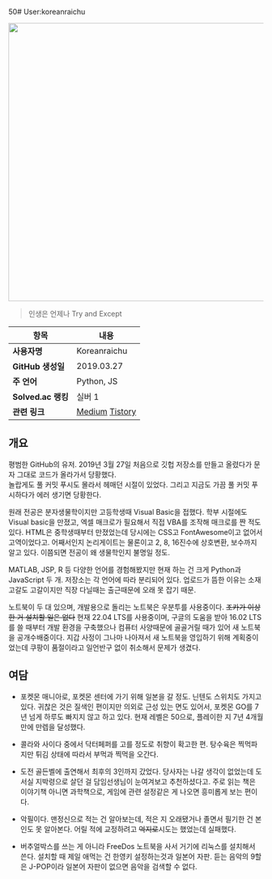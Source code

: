 50# User:koreanraichu

<img src="https://img1.daumcdn.net/thumb/R1280x0/?scode=mtistory2&fname=https%3A%2F%2Fblog.kakaocdn.net%2Fdn%2FIOOAY%2FbtsC87NTZ1f%2FGdF3IaKmk7c9SxCCzC4hI0%2Fimg.jpg" width="550px">
  
> 인생은 언제나 Try and Except

| 항목 | 내용 |
| --- | --- |
| **사용자명** | Koreanraichu |
| **GitHub 생성일** | 2019.03.27 |
| **주 언어** | Python, JS |
| **Solved.ac 랭킹** | 실버 1 |
| **관련 링크** | [Medium](https://medium.com/@koreanraichu) [Tistory](https://koreanraichu.tistory.com/) |

## 개요

평범한 GitHub의 유저. 2019년 3월 27일 처음으로 깃헙 저장소를 만들고 올렸다가 문자 그대로 코드가 올라가서 당황했다.  
놀랍게도 풀 커밋 푸시도 몰라서 헤매던 시절이 있었다. 그리고 지금도 가끔 풀 커밋 푸시하다가 에러 생기면 당황한다. 

원래 전공은 분자생물학이지만 고등학생때 Visual Basic을 접했다. 
학부 시절에도 Visual basic을 만졌고, 엑셀 매크로가 필요해서 직접 VBA를 조작해 매크로를 짠 적도 있다. 
HTML은 중학생때부터 만졌었는데 당시에는 CSS고 FontAwesome이고 없어서 고역이었다고. 
어째서인지 논리게이트는 물론이고 2, 8, 16진수에 상호변환, 보수까지 알고 있다. 이쯤되면 전공이 왜 생물학인지 불명일 정도. 

MATLAB, JSP, R 등 다양한 언어를 경험해봤지만 현재 하는 건 크게 Python과 JavaScript 두 개. 저장소는 각 언어에 따라 분리되어 있다. 
업로드가 뜸한 이유는 소재 고갈도 고갈이지만 직장 다닐때는 출근때문에 오래 못 잡기 때문. 

노트북이 두 대 있으며, 개발용으로 돌리는 노트북은 우분투를 사용중이다. ~~조카가 이상한 거 설치할 일은 없다~~ 
현재 22.04 LTS를 사용중이며, 구글의 도움을 받아 16.02 LTS를 쓸 때부터 개발 환경을 구축했으나 컴퓨터 사양때문에 골골거릴 때가 있어 새 노트북을 공개수배중이다. 
지갑 사정이 그나마 나아져서 새 노트북을 영입하기 위해 계획중이었는데 쿠팡이 품절이라고 일언반구 없이 취소해서 문제가 생겼다. 

## 여담

* 포켓몬 매니아로, 포켓몬 센터에 가기 위해 일본을 갈 정도. 닌텐도 스위치도 가지고 있다. 
  귀찮은 것은 질색인 편이지만 의외로 근성 있는 면도 있어서, 포켓몬 GO를 7년 넘게 하루도 빠지지 않고 하고 있다. 현재 레벨은 50으로, 플레이한 지 7년 4개월만에 만렙을 달성했다. 

* 콜라와 사이다 중에서 닥터페퍼를 고를 정도로 취향이 확고한 편. 
  탕수육은 찍먹파지만 튀김 상태에 따라서 부먹과 찍먹을 오간다. 

* 도전 골든벨에 출연해서 최후의 3인까지 갔었다. 당사자는 나갈 생각이 없었는데 도서실 지박령으로 살던 걸 담임선생님이 눈여겨보고 추천하셨다고. 
  주로 읽는 책은 이야기책 아니면 과학책으로, 게임에 관련 설정같은 게 나오면 흥미롭게 보는 편이다. 

* 악필이다. 맨정신으로 적는 건 알아보는데, 적은 지 오래됐거나 졸면서 필기한 건 본인도 못 알아본다. 
  어릴 적에 교정하려고 ~~억지로~~시도는 했었는데 실패했다. 

* 버추얼박스를 쓰는 게 아니라 FreeDos 노트북을 사서 거기에 리눅스를 설치해서 쓴다. 설치할 때 제일 애먹는 건 한영키 설정하는것과 일본어 자판. 
  듣는 음악의 9할은 J-POP이라 일본어 자판이 없으면 음악을 검색할 수 없다. 